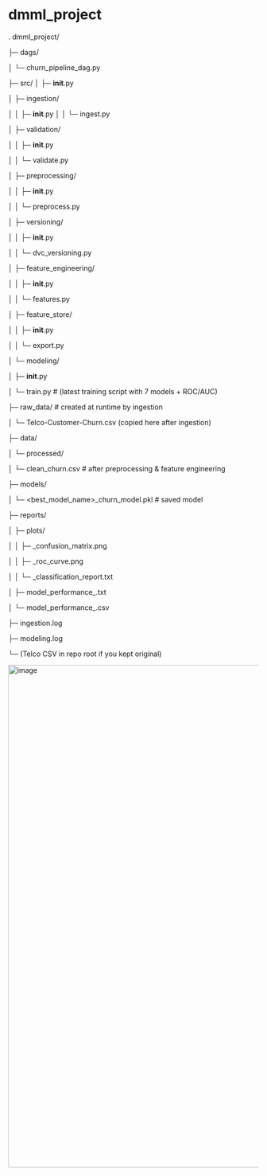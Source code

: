 # dmml_project



.
dmml_project/

├─ dags/

│   └─ churn_pipeline_dag.py

├─ src/
│   ├─ __init__.py

│   ├─ ingestion/

│   │   ├─ __init__.py
│   │   └─ ingest.py

│   ├─ validation/

│   │   ├─ __init__.py

│   │   └─ validate.py

│   ├─ preprocessing/

│   │   ├─ __init__.py

│   │   └─ preprocess.py

│   ├─ versioning/

│   │   ├─ __init__.py

│   │   └─ dvc_versioning.py

│   ├─ feature_engineering/

│   │   ├─ __init__.py

│   │   └─ features.py

│   ├─ feature_store/

│   │   ├─ __init__.py

│   │   └─ export.py

│   └─ modeling/

│       ├─ __init__.py

│       └─ train.py      # (latest training script with 7 models + ROC/AUC)

├─ raw_data/      # created at runtime by ingestion

│   └─ Telco-Customer-Churn.csv (copied here after ingestion)

├─ data/

│   └─ processed/

│       └─ clean_churn.csv   # after preprocessing & feature engineering

├─ models/

│   └─ <best_model_name>_churn_model.pkl   # saved model

├─ reports/

│   ├─ plots/

│   │   ├─ <Model>_confusion_matrix.png

│   │   ├─ <Model>_roc_curve.png

│   │   └─ <Model>_classification_report.txt

│   ├─ model_performance_<timestamp>.txt

│   └─ model_performance_<timestamp>.csv

├─ ingestion.log

├─ modeling.log

└─ (Telco CSV in repo root if you kept original)

<img width="1589" height="1010" alt="image" src="https://github.com/user-attachments/assets/672a481b-cc17-46c0-a2ab-86a65ec705b5" />



